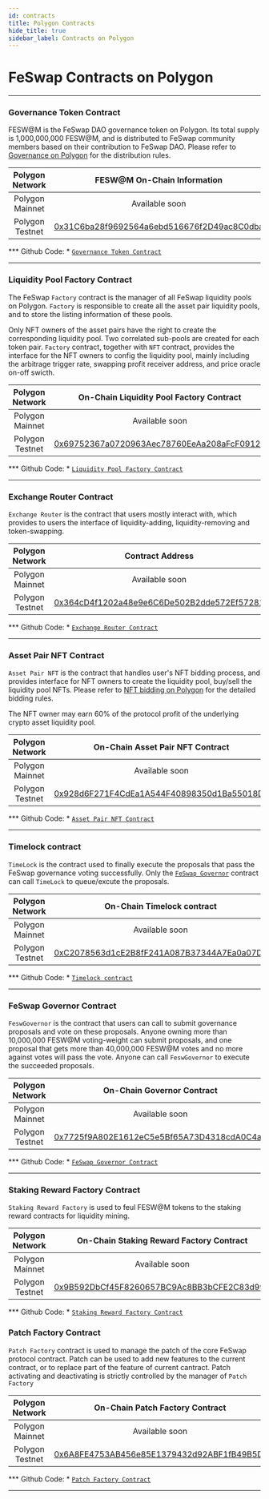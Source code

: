 ```yaml
---
id: contracts
title: Polygon Contracts
hide_title: true
sidebar_label: Contracts on Polygon
---
```


<div  className="title">
  <h1> FeSwap Contracts on Polygon </h1>
</div>

_______________________

### <span className="title"> Governance Token Contract </span>

FESW@M is the FeSwap DAO governance token on Polygon. Its total supply is 1,000,000,000 FESW@M, and is distributed to FeSwap 
community members based on their contribution to FeSwap DAO. Please refer to [Governance on Polygon](./governance) for 
the distribution rules.

| Polygon Network | FESW@M On-Chain Information |
|:-----------:|:---------------------------:|
| Polygon Mainnet |       Available soon             |
| Polygon Testnet | [0x31C6ba28f9692564a6ebd516676f2D49ac8C0dba](https://mumbai.polygonscan.com/address/0x31C6ba28f9692564a6ebd516676f2D49ac8C0dba) |

*** Github Code: *  [`Governance Token Contract`](https://github.com/FeSwap/Governance/blob/main/contracts/Feswap.sol) 

_______________________

### <span className="title"> Liquidity Pool Factory Contract </span>

The FeSwap `Factory` contract is the manager of all FeSwap liquidity pools on Polygon. `Factory` is responsible to 
create all the asset pair liquidity pools, and to store the listing information of these pools. 

Only NFT owners of the asset pairs have the right to create the corresponding liquidity pool. Two correlated sub-pools 
are created for each token pair. `Factory` contract, together with `NFT` contract, provides the interface for the NFT owners 
to config the liquidity pool, mainly including the arbitrage trigger rate, swapping profit receiver address, and price 
oracle on-off swicth.

| Polygon Network | On-Chain Liquidity Pool Factory Contract |
|:----------: | :-------------------------------------: |
| Polygon Mainnet |          Available soon                 |
| Polygon Testnet | [0x69752367a0720963Aec78760EeAa208aFcF09122](https://mumbai.polygonscan.com/address/0x69752367a0720963Aec78760EeAa208aFcF09122) |

*** Github Code: *  [`Liquidity Pool Factory Contract`](https://github.com/FeSwap/FeSwapCore/blob/master/contracts/FeSwapFactory.sol) 

_______________________

### <span className="title"> Exchange Router Contract </span>

`Exchange Router` is the contract that users mostly interact with, which provides to users the interface of 
liquidity-adding, liquidity-removing and token-swapping. 

| Polygon Network | Contract Address |
|:------: | :--------------: |
| Polygon Mainnet |   Available soon   |
| Polygon Testnet | [0x364cD4f1202a48e9e6C6De502B2dde572Ef57281](https://mumbai.polygonscan.com/address/0x364cD4f1202a48e9e6C6De502B2dde572Ef57281) |

*** Github Code: *  [`Exchange Router Contract`](https://github.com/FeSwap/FeSwapCore/blob/master/contracts/FeSwapRouter.sol) 

_______________________


### <span className="title"> Asset Pair NFT Contract </span>

`Asset Pair NFT` is the contract that handles user's NFT bidding process, and provides interface for NFT owners to create the liquidity pool, buy/sell the liquidity pool NFTs. Please refer to [NFT bidding on Polygon](./nft) for the detailed bidding rules.

The NFT owner may earn 60% of the protocol profit of the underlying crypto asset liquidity pool.

| Polygon Network | On-Chain Asset Pair NFT Contract  |
|:----------: | :-------------------------------: |
| Polygon Mainnet |      Available soon             |
| Polygon Testnet | [0x928d6F271F4CdEa1A544F40898350d1Ba55018D4](https://mumbai.polygonscan.com/address/0x928d6F271F4CdEa1A544F40898350d1Ba55018D4) |

*** Github Code: *  [`Asset Pair NFT Contract`](https://github.com/FeSwap/Governance/blob/main/contracts/FeswaNFT.sol)

_______________________


### <span className="title"> Timelock contract </span>

`TimeLock` is the contract used to finally execute the proposals that pass the FeSwap governance voting successfully. 
Only the [`FeSwap Governor`](./contracts#feswap-governor-contract) contract can call `TimeLock` to queue/excute the proposals. 

| Polygon Network | On-Chain Timelock contract |
| :---------: | :----------------: |
| Polygon Mainnet |  Available soon       |
| Polygon Testnet | [0xC2078563d1cE2B8fF241A087B37344A7Ea0a07Dd](https://mumbai.polygonscan.com/address/0xC2078563d1cE2B8fF241A087B37344A7Ea0a07Dd) 

*** Github Code: *  [`Timelock contract`](https://github.com/FeSwap/Governance/blob/main/contracts/Timelock.sol)

_______________________


### <span className="title"> FeSwap Governor Contract </span>

`FeswGovernor` is the contract that users can call to submit governance proposals and vote on these proposals. 
Anyone owning more than 10,000,000 FESW@M voting-weight can submit proposals, and one proposal that gets more 
than 40,000,000 FESW@M votes and no more against votes will pass the vote. Anyone can call `FeswGovernor` to 
execute the succeeded proposals.

| Polygon Network | On-Chain Governor Contract |
| :---------: | :----------------: |
| Polygon Mainnet |  Available soon    |
| Polygon Testnet | [0x7725f9A802E1612eC5e5Bf65A73D4318cdA0C4a9](https://mumbai.polygonscan.com/address/0x7725f9A802E1612eC5e5Bf65A73D4318cdA0C4a9) |

*** Github Code: *  [`FeSwap Governor Contract`](https://github.com/FeSwap/Governance/blob/main/contracts/FeswSponsor.sol)

____________________


### <span className="title"> Staking Reward Factory Contract </span>

`Staking Reward Factory` is used to feul FESW@M tokens to the staking reward contracts for liquidity mining.

| Polygon Network | On-Chain Staking Reward Factory Contract  |
|:----------: | :-----------------------------: |
| Polygon Mainnet |  Available soon  |
| Polygon Testnet | [0x9B592DbCf45F8260657BC9Ac8BB3bCFE2C83d99C](https://mumbai.polygonscan.com/address/0x9B592DbCf45F8260657BC9Ac8BB3bCFE2C83d99C) |

*** Github Code: *  [`Staking Reward Factory Contract`](https://github.com/FeSwap/Governance/blob/main/contracts/StakingTwinRewardsFactory.sol)


### <span className="title"> Patch Factory Contract </span>

`Patch Factory` contract is used to manage the patch of the core FeSwap protocol contract. Patch can be used to add new features 
to the current contract, or to replace part of the feature of current cantract. Patch activating and deactivating is strictly 
controlled by the manager of `Patch Factory`

| Polygon Network | On-Chain Patch Factory Contract  |
|:----------: | :-----------------------------: |
| Polygon Mainnet |  Available soon  |
| Polygon Testnet | [0x6A8FE4753AB456e85E1379432d92ABF1fB49B5Df](https://mumbai.polygonscan.com/address/0x6A8FE4753AB456e85E1379432d92ABF1fB49B5Df) |

*** Github Code: *  [`Patch Factory Contract`](https://github.com/FeSwap/Governance/blob/main/contracts/MetamorphicContractFactory.sol)

_______________________











